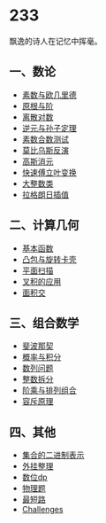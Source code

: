 233
======

飘逸的诗人在记忆中挥毫。
## 一、数论
* [素数与欧几里德](/Number%20Theory/素数与欧几里德.md)
* [原根与阶](/Number%20Theory/原根与阶.md)
* [离散对数](/Number%20Theory/离散对数.md)
* [逆元与孙子定理](/Number%20Theory/逆元与孙子定理.md)
* [素数合数测试](/Number%20Theory/素数合数测试.md)
* [莫比乌斯反演](/Number%20Theory/莫比乌斯反演.md)
* [高斯消元](/Number%20Theory/高斯消元.md)
* [快速傅立叶变换](/Number%20Theory/快速傅立叶变换.md)
* [大整数类](/Number%20Theory/大整数类.md)
* [拉格朗日插值](/Number%20Theory/拉格朗日插值.md)

## 二、计算几何
* [基本函数](/Geometry/基本函数)
* [凸包与旋转卡壳](/Geometry/凸包与旋转卡壳.md)
* [平面扫描](/Geometry/平面扫描.md)
* [叉积的应用](/Geometry/叉积的应用.md)
* [面积交](/Geometry/面积交.md)

## 三、组合数学
* [斐波那契](/Combinatorics/斐波那契.md)
* [概率与积分](/Combinatorics/概率与积分.md)
* [数列问题](/Combinatorics/数列问题.md)
* [整数拆分](/Combinatorics/整数拆分.md)
* [阶乘与排列组合](/Combinatorics/阶乘与排列组合.md)
* [容斥原理](/Combinatorics/容斥原理.md)

## 四、其他
* [集合的二进制表示](/other/集合的二进制表示.md)
* [外挂整理](/other/外挂整理.md)
* [数位dp](/other/数位dp.md)
* [物理题](/other/物理题.md)
* [最短路](/other/最短路.md)
* [Challenges](/Challenges)


